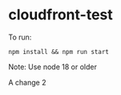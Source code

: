 # cloudfront-test

To run:

```shell
npm install && npm run start
```

Note: Use node 18 or older

A change 2
